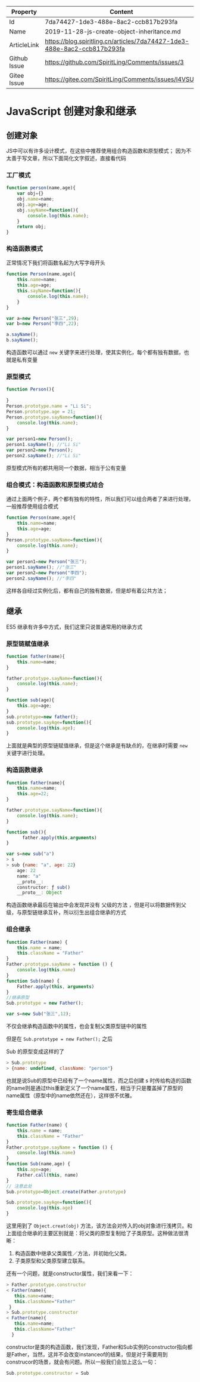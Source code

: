 |Property | Content |
|-- | -- |
|Id | 7da74427-1de3-488e-8ac2-ccb817b293fa |
|Name | 2019-11-28-js-create-object-inheritance.md |
|ArticleLink | https://blog.spiritling.cn/articles/7da74427-1de3-488e-8ac2-ccb817b293fa |
| Github Issue | https://github.com/SpiritLing/Comments/issues/3 |
| Gitee Issue | https://gitee.com/SpiritLing/Comments/issues/I4VSUK |

# JavaScript 创建对象和继承

## 创建对象

JS中可以有许多设计模式，在这些中推荐使用组合构造函数和原型模式；
因为不太善于写文章，所以下面简化文字叙述，直接看代码

### 工厂模式

```js
function person(name,age){
    var obj={}
    obj.name=name;
    obj.age=age;
    obj.sayName=function(){
        console.log(this.name);
    }
    return obj;
}
```

### 构造函数模式

正常情况下我们将函数名起为大写字母开头

```js
function Person(name,age){
    this.name=name;
    this.age=age;
    this.sayName=function(){
        console.log(this.name);
    }
}

var a=new Person("张三",29);
var b=new Person("李四",22);

a.sayName();
b.sayName();
```

构造函数可以通过 `new` 关键字来进行处理，使其实例化，每个都有独有数据，也就是私有变量

### 原型模式

```js
function Person(){
    
}
Person.prototype.name = "Li Si";
Person.prototype.age = 21;
Person.prototype.sayName=function(){
    console.log(this.name);
}

var person1=new Person();
person1.sayName(); //"Li Si"
var person2=new Person();
person2.sayName(); //"Li Si"
```

原型模式所有的都共用同一个数据，相当于公有变量

### 组合模式：构造函数和原型模式结合

通过上面两个例子，两个都有独有的特性，所以我们可以组合两者了来进行处理，一般推荐使用组合模式

```js
function Person(name,age){
    this.name=name;
    this.age=age;
}
Person.prototype.sayName=function(){
    console.log(this.name);
}

var person1=new Person("张三");
person1.sayName(); //"张三"
var person2=new Person("李四");
person2.sayName(); //"李四"
```

这样各自经过实例化后，都有自己的独有数据，但是却有着公共方法；

## 继承

ES5 继承有许多中方式，我们这里只说普通常用的继承方式

### 原型链赋值继承

```js
function father(name){
    this.name=name;
}

father.prototype.sayName=function(){
    console.log(this.name);
}

function sub(age){
    this.age=age;
}
sub.prototype=new father();
sub.prototype.sayAge=function(){
    console.log(this.age);
}
```

上面就是典型的原型链赋值继承，但是这个继承是有缺点的，在继承时需要 `new` 关键字进行处理。

### 构造函数继承

```js
function father(name){
    this.name=name;
    this.age=22;
}

father.prototype.sayName=function(){
    console.log(this.name);
}

function sub(){
	  father.apply(this,arguments)
}

var s=new sub("a")
> s
> sub {name: "a", age: 22}
    age: 22
    name: "a"
    __proto__:
    constructor: ƒ sub()
    __proto__: Object
```

构造函数继承最后在输出中会发现并没有 父级的方法 ，但是可以将数据传到父级，与原型链继承互补，所以衍生出组合继承的方式

### 组合继承

```js
function Father(name) {
    this.name = name;
    this.className = "Father"
}
Father.prototype.sayName = function () {
    console.log(this.name)
}
function Sub(name) {
    Father.apply(this, arguments)
}
//继承原型
Sub.prototype = new Father();

var s=new Sub("张三",12);


```

不仅会继承构造函数中的属性，也会复制父类原型链中的属性

但是在 `Sub.prototype = new Father();` 之后

Sub 的原型变成这样的了

```js
> Sub.prototype
> {name: undefined, className: "person"}
```

也就是说Sub的原型中已经有了一个name属性，而之后创建 s 时传给构造的函数的name则是通过this重新定义了一个name属性，相当于只是覆盖掉了原型的name属性（原型中的name依然还在），这样很不优雅。

### 寄生组合继承


```js
function Father(name) {
    this.name = name;
    this.className = "Father"
}
Father.prototype.sayName = function () {
    console.log(this.name)
}
function Sub(name,age) {
    this.age=age;
    Father.call(this, name)
}
// 注意此处
Sub.prototype=Object.create(Father.prototype)

Sub.prototype.sayAge=function(){
    console.log(this.age)
}
```

这里用到了 `Object.creat(obj)` 方法，该方法会对传入的obj对象进行浅拷贝。和上面组合继承的主要区别就是：将父类的原型复制给了子类原型。这种做法很清晰：

1. 构造函数中继承父类属性／方法，并初始化父类。
2. 子类原型和父类原型建立联系。

还有一个问题，就是constructor属性，我们来看一下：

```js
> Father.prototype.constructor
< Father(name){
   this.name=name;
   this.className="Father" 
 }
> Sub.prototype.constructor
< Father(name){
   this.name=name; 
   this.className="Father" 
  }
```

constructor是类的构造函数，我们发现，Father和Sub实例的constructor指向都是Father，当然，这并不会改变instanceof的结果，但是对于需要用到construcor的场景，就会有问题。所以一般我们会加上这么一句：

```js
Sub.prototype.constructor = Sub
```

